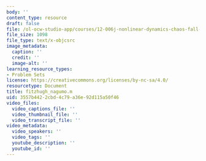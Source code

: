 ```yaml
---
body: ''
content_type: resource
draft: false
file: /ol-ocw-studio-app/courses/12-006j-nonlinear-dynamics-chaos-fall-2022/fitzhugh_nagumo.m
file_size: 1098
file_type: text/x-objcsrc
image_metadata:
  caption: ''
  credit: ''
  image-alt: ''
learning_resource_types:
- Problem Sets
license: https://creativecommons.org/licenses/by-nc-sa/4.0/
resourcetype: Document
title: fitzhugh_nagumo.m
uid: 3557b442-2cbd-4c79-a36e-92d115a50f46
video_files:
  video_captions_file: ''
  video_thumbnail_file: ''
  video_transcript_file: ''
video_metadata:
  video_speakers: ''
  video_tags: ''
  youtube_description: ''
  youtube_id: ''
---
```

